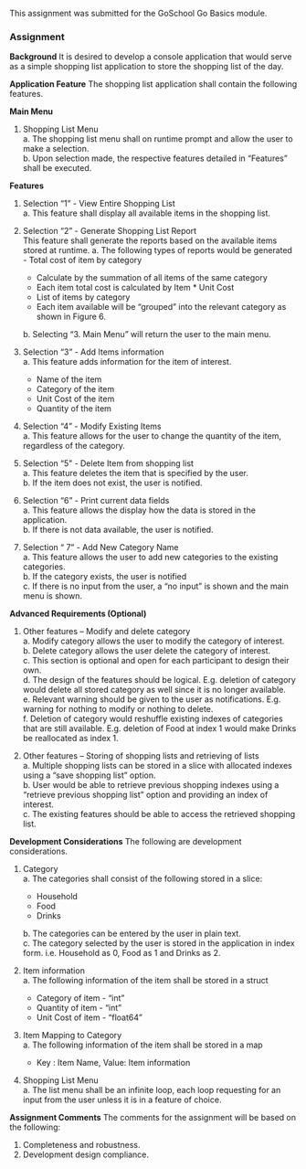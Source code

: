 This assignment was submitted for the GoSchool Go Basics module.

### Assignment

**Background**
It is desired to develop a console application that would serve as a simple shopping list application to store the shopping list of the day.

**Application Feature**
The shopping list application shall contain the following features.

**Main Menu**

1.  Shopping List Menu  
    a. The shopping list menu shall on runtime prompt and allow the user to make a selection.  
    b. Upon selection made, the respective features detailed in “Features” shall be executed.

**Features**

1.  Selection “1” - View Entire Shopping List  
    a. This feature shall display all available items in the shopping list.
2.  Selection “2” - Generate Shopping List Report  
    This feature shall generate the reports based on the available items stored at runtime.
    a. The following types of reports would be generated - Total cost of item by category  
     - Calculate by the summation of all items of the same category  
     - Each item total cost is calculated by Item \* Unit Cost  
     - List of items by category  
     - Each item available will be “grouped” into the relevant category as shown in Figure 6.  

    b. Selecting “3. Main Menu” will return the user to the main menu.

3.  Selection “3” - Add Items information  
    a. This feature adds information for the item of interest.

    - Name of the item
    - Category of the item
    - Unit Cost of the item
    - Quantity of the item

4.  Selection “4” - Modify Existing Items  
    a. This feature allows for the user to change the quantity of the item, regardless of the category.

5.  Selection “5” - Delete Item from shopping list  
    a. This feature deletes the item that is specified by the user.  
    b. If the item does not exist, the user is notified.

6.  Selection “6” - Print current data fields  
    a. This feature allows the display how the data is stored in the application.  
    b. If there is not data available, the user is notified.

7.  Selection “ 7” - Add New Category Name  
    a. This feature allows the user to add new categories to the existing categories.  
    b. If the category exists, the user is notified  
    c. If there is no input from the user, a “no input” is shown and the main menu is shown.

**Advanced Requirements (Optional)**

1.  Other features – Modify and delete category  
    a. Modify category allows the user to modify the category of interest.  
    b. Delete category allows the user delete the category of interest.  
    c. This section is optional and open for each participant to design their own.  
    d. The design of the features should be logical. E.g. deletion of category would delete all stored category as well since it is no longer available.  
    e. Relevant warning should be given to the user as notifications. E.g. warning for nothing to modify or nothing to delete.  
    f. Deletion of category would reshuffle existing indexes of categories that are still available. E.g. deletion of Food at index 1 would make Drinks be reallocated as index 1.

2.  Other features – Storing of shopping lists and retrieving of lists  
    a. Multiple shopping lists can be stored in a slice with allocated indexes using a “save shopping list” option.  
    b. User would be able to retrieve previous shopping indexes using a “retrieve previous shopping list” option and providing an index of interest.  
    c. The existing features should be able to access the retrieved shopping list.

**Development Considerations**
The following are development considerations.

1.  Category  
    a. The categories shall consist of the following stored in a slice:

    - Household
    - Food
    - Drinks

    b. The categories can be entered by the user in plain text.  
    c. The category selected by the user is stored in the application in index form. i.e. Household as 0, Food as 1 and Drinks as 2.

2.  Item information  
    a. The following information of the item shall be stored in a struct

    - Category of item - “int”
    - Quantity of item - “int”
    - Unit Cost of item - “float64”

3.  Item Mapping to Category  
    a. The following information of the item shall be stored in a map
    - Key : Item Name, Value: Item information
4.  Shopping List Menu  
    a. The list menu shall be an infinite loop, each loop requesting for an input from the user unless it is in a feature of choice.

**Assignment Comments**
The comments for the assignment will be based on the following:

1.  Completeness and robustness.
2.  Development design compliance.
